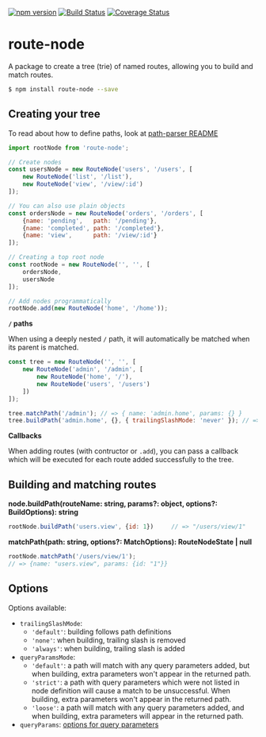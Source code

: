[![npm version](https://badge.fury.io/js/route-node.svg)](http://badge.fury.io/js/route-node)
[![Build Status](https://travis-ci.org/troch/route-node.svg?branch=master)](https://travis-ci.org/troch/route-node)
[![Coverage Status](https://coveralls.io/repos/troch/route-node/badge.svg?branch=master)](https://coveralls.io/r/troch/route-node?branch=master)


# route-node

A package to create a tree (trie) of named routes, allowing you to build and match routes.

```sh
$ npm install route-node --save
```


## Creating your tree

To read about how to define paths, look at [path-parser README](https://www.npmjs.com/package/path-parser)

```javascript
import rootNode from 'route-node';

// Create nodes
const usersNode = new RouteNode('users', '/users', [
    new RouteNode('list', '/list'),
    new RouteNode('view', '/view/:id')
]);

// You can also use plain objects
const ordersNode = new RouteNode('orders', '/orders', [
    {name: 'pending',   path: '/pending'},
    {name: 'completed', path: '/completed'},
    {name: 'view',      path: '/view/:id'}
]);

// Creating a top root node
const rootNode = new RouteNode('', '', [
    ordersNode,
    usersNode
]);

// Add nodes programmatically
rootNode.add(new RouteNode('home', '/home'));
```

__`/` paths__

When using a deeply nested `/` path, it will automatically be matched when its parent is matched.

```js
const tree = new RouteNode('', '', [
    new RouteNode('admin', '/admin', [
        new RouteNode('home', '/'),
        new RouteNode('users', '/users')
    ])
]);

tree.matchPath('/admin'); // => { name: 'admin.home', params: {} }
tree.buildPath('admin.home', {}, { trailingSlashMode: 'never' }); // => '/admin'
```

__Callbacks__

When adding routes (with contructor or `.add`), you can pass a callback which will be executed for each route added successfully to the tree.

## Building and matching routes

__node.buildPath(routeName: string, params?: object, options?: BuildOptions): string__

```javascript
rootNode.buildPath('users.view', {id: 1})     // => "/users/view/1"
```


__matchPath(path: string, options?: MatchOptions): RouteNodeState | null__

```js
rootNode.matchPath('/users/view/1');
// => {name: "users.view", params: {id: "1"}}
```

## Options

Options available:
- `trailingSlashMode`:
  - `'default'`: building follows path definitions
  - `'none'`: when building, trailing slash is removed
  - `'always'`: when building, trailing slash is added
- `queryParamsMode`:
  - `'default'`: a path will match with any query parameters added, but when building, extra parameters won't appear in the returned path.
  - `'strict'`: a path with query parameters which were not listed in node definition will cause a match to be unsuccessful. When building, extra parameters won't appear in the returned path.
  - `'loose'`: a path will match with any query parameters added, and when building, extra parameters will appear in the returned path.
- `queryParams`: [options for query parameters](https://github.com/troch/search-params#options)
